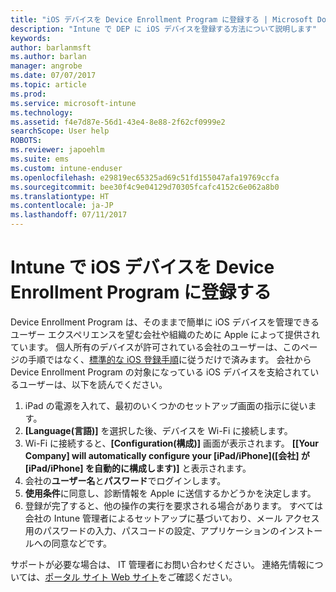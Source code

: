 ```yaml
---
title: "iOS デバイスを Device Enrollment Program に登録する | Microsoft Docs"
description: "Intune で DEP に iOS デバイスを登録する方法について説明します"
keywords: 
author: barlanmsft
ms.author: barlan
manager: angrobe
ms.date: 07/07/2017
ms.topic: article
ms.prod: 
ms.service: microsoft-intune
ms.technology: 
ms.assetid: f4e7d87e-56d1-43e4-8e88-2f62cf0999e2
searchScope: User help
ROBOTS: 
ms.reviewer: japoehlm
ms.suite: ems
ms.custom: intune-enduser
ms.openlocfilehash: e29819ec65325ad69c51fd155047afa19769ccfa
ms.sourcegitcommit: bee30f4c9e04129d70305fcafc4152c6e062a8b0
ms.translationtype: HT
ms.contentlocale: ja-JP
ms.lasthandoff: 07/11/2017
---
```

# <a name="enroll-your-ios-device-in-intune-with-the-device-enrollment-program"></a>Intune で iOS デバイスを Device Enrollment Program に登録する

Device Enrollment Program は、そのままで簡単に iOS デバイスを管理できるユーザー エクスペリエンスを望む会社や組織のために Apple によって提供されています。 個人所有のデバイスが許可されている会社のユーザーは、このページの手順ではなく、[標準的な iOS 登録手順](enroll-your-device-in-intune-ios.md)に従うだけで済みます。 会社から Device Enrollment Program の対象になっている iOS デバイスを支給されているユーザーは、以下を読んでください。

1.  iPad の電源を入れて、最初のいくつかのセットアップ画面の指示に従います。
2.  **[Language\(言語\)]** を選択した後、デバイスを Wi-Fi に接続します。
3.  Wi-Fi に接続すると、**[Configuration\(構成\)]** 画面が表示されます。 **[[Your Company] will automatically configure your [iPad/iPhone]\([会社] が [iPad/iPhone] を自動的に構成します\)]** と表示されます。
4.  会社の**ユーザー名**と**パスワード**でログインします。
5.  **使用条件**に同意し、診断情報を Apple に送信するかどうかを決定します。
6.  登録が完了すると、他の操作の実行を要求される場合があります。 すべては会社の Intune 管理者によるセットアップに基づいており、メール アクセス用のパスワードの入力、パスコードの設定、アプリケーションのインストールへの同意などです。

サポートが必要な場合は、 IT 管理者にお問い合わせください。 連絡先情報については、[ポータル サイト Web サイト](http://portal.manage.microsoft.com)をご確認ください。
